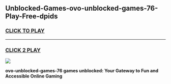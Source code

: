 
## Unblocked-Games-ovo-unblocked-games-76-Play-Free-dpids
<h3>
<a href="https://premium76.site?title=ovo-unblocked-games-76&ref=15A">CLICK TO PLAY</a></h3>
<hr>

<h3>
<a href="https://premium76.site?title=ovo-unblocked-games-76&ref=15A">CLICK 2 PLAY</a>
  
</h3>

<a href="https://premium76.site?title=ovo-unblocked-games-76&ref=15A"><img src="https://clearcache.store/games.png"></a>


**ovo-unblocked-games-76 games unblocked: Your Gateway to Fun and Accessible Online Gaming**
